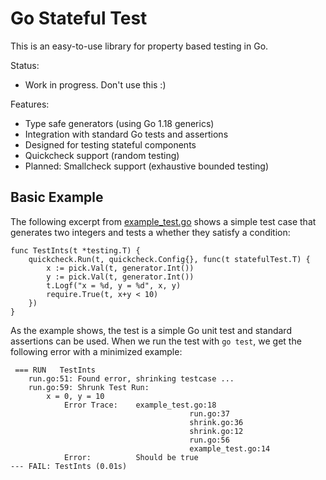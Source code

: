 # Go Stateful Test

This is an easy-to-use library for property based testing in Go.

Status:

 - Work in progress. Don't use this :)


Features:

 - Type safe generators (using Go 1.18 generics)
 - Integration with standard Go tests and assertions
 - Designed for testing stateful components
 - Quickcheck support (random testing)
 - Planned: Smallcheck support (exhaustive bounded testing)

## Basic Example

The following excerpt from [example_test.go](./examples/example_test.go) shows a simple test case that generates two integers and tests a whether they satisfy a condition:

    func TestInts(t *testing.T) {
        quickcheck.Run(t, quickcheck.Config{}, func(t statefulTest.T) {
            x := pick.Val(t, generator.Int())
            y := pick.Val(t, generator.Int())
            t.Logf("x = %d, y = %d", x, y)
            require.True(t, x+y < 10)
        })
    }

As the example shows, the test is a simple Go unit test and standard assertions can be used.
When we run the test with `go test`, we get the following error with a minimized example:

     === RUN   TestInts
        run.go:51: Found error, shrinking testcase ...
        run.go:59: Shrunk Test Run:
            x = 0, y = 10
                Error Trace:	example_test.go:18
                                            run.go:37
                                            shrink.go:36
                                            shrink.go:12
                                            run.go:56
                                            example_test.go:14
                Error:      	Should be true
    --- FAIL: TestInts (0.01s)
    

